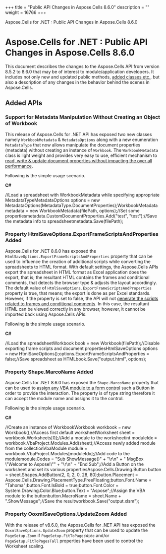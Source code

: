 +++
title = "Public API Changes in Aspose.Cells 8.6.0" 
description = "" 
weight = 16766 
+++

Aspose.Cells for .NET : Public API Changes in Aspose.Cells 8.6.0  

# Aspose.Cells for .NET : Public API Changes in Aspose.Cells 8.6.0


This document describes the changes to the Aspose.Cells API from version 8.5.2 to 8.6.0 that may be of interest to module/application developers. It includes not only new and updated public methods, [added classes etc.](http://localhost:1313/cellsnet/developerguide/knowledgebase/migratingfromearlierversionsofasposecells/public+api+changes+in+aspose.cells+8.6.0), but also a description of any changes in the behavior behind the scenes in Aspose.Cells.

## Added APIs

### Support for Metadata Manipulation Without Creating an Object of Workbook

This release of Aspose.Cells for .NET API has exposed two new classes namely `WorkbookMetadata` & `MetadataOptions` along with a new enumeration `MetadataType` that now allows manipulate the document properties (metadata) without creating an instance of `Workbook`. The `WorkbookMetadata` class is light weight and provides very easy to use, efficient mechanism to [read, write & update document properties without impacting the over all performance](http://www.aspose.com/docs/display/cellsnet/Using+WorkbookMetadata).

Following is the simple usage scenario.

**C#**

//Load a spreadsheet with WorkbookMetadata while specifying appropriate MetadataTypeMetadataOptions options = new MetadataOptions(MetadataType.DocumentProperties);WorkbookMetadata metadata = new WorkbookMetadata(filePath, options);//Set some propertiesmetadata.CustomDocumentProperties.Add("test", "test");//Save the metadata info to spreadsheetmetadata.Save(filePath);

### Property HtmlSaveOptions.ExportFrameScriptsAndProperties Added

Aspose.Cells for .NET 8.6.0 has exposed the `HtmlSaveOptions.ExportFrameScriptsAndProperties` property that can be used to influence the creation of additional scripts while converting the spreadsheets to HTML format. With default settings, the Aspose.Cells APIs export the spreadsheet in HTML format as Excel application does the export, that is; the resultant HTML contains the frames and conditional comments, that detects the browser type & adjusts the layout accordingly. The default value of `HtmlSaveOptions.ExportFrameScriptsAndProperties` property is true, that means; the export is done as per Excel standards. However, if the property is set to false, the API will not [generate the scripts related to frames and conditional comments](http://www.aspose.com/docs/display/cellsnet/Disable+exporting+frame+scripts+and+document+properties). In this case, the resultant HTML can be viewed correctly in any browser, however, it cannot be imported back using Aspose.Cells APIs.

Following is the simple usage scenario.

**C#**

//Load the spreadsheetWorkbook book = new Workbook(filePath);//Disable exporting frame scripts and document propertiesHtmlSaveOptions options = new HtmlSaveOptions();options.ExportFrameScriptsAndProperties = false;//Save spreadsheet as HTMLbook.Save("output.html", options);

### Property Shape.MarcoName Added

Aspose.Cells for .NET 8.6.0 has exposed the `Shape.MarcoName` property that can be used to [assign any VBA module to a form control](http://www.aspose.com/docs/display/cellsnet/Assign+Macro+to+Form+Control) such a Button in order to provide the interaction. The property is of type string therefore it can accept the module name and assigns it to the control.

Following is the simple usage scenario.

**C#**

//Create an instance of WorkbookWorkbook workbook = new Workbook();//Access first default worksheetWorksheet sheet = workbook.Worksheets\[0\];//Add a module to the worksheetint moduleIdx = workbook.VbaProject.Modules.Add(sheet);//Access newly added module from the collectionVbaModule module = workbook.VbaProject.Modules\[moduleIdx\];//Add code to the modulemodule.Codes =    "Sub ShowMessage()" + "\\r\\n" +    "    MsgBox \\"Welcome to Aspose!\\"" + "\\r\\n" +    "End Sub";//Add a Button on the worksheet and set its various propertiesAspose.Cells.Drawing.Button button = sheet.Shapes.AddButton(2, 0, 2, 0, 28, 80);button.Placement = Aspose.Cells.Drawing.PlacementType.FreeFloating;button.Font.Name = "Tahoma";button.Font.IsBold = true;button.Font.Color = System.Drawing.Color.Blue;button.Text = "Aspose";//Assign the VBA module to the buttonbutton.MacroName = sheet.Name + ".ShowMessage";//Save the resultworkbook.Save("output.xlsm");

### Property OoxmlSaveOptions.UpdateZoom Added

With the release of v8.6.0, the Aspose.Cells for .NET API has exposed the `OoxmlSaveOptions.UpdateZoom` property that can be used to update the `PageSetup.Zoom` if `PageSetup.FitToPagesWide` and/or `PageSetup.FitToPagesTall` properties have been used to control the Worksheet scaling.

